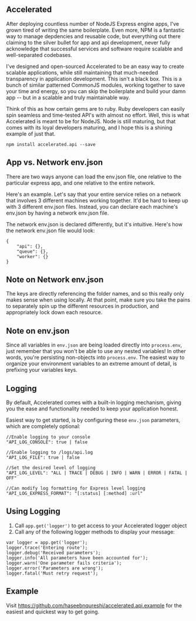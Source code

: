 
## Accelerated
After deploying countless number of NodeJS Express engine apps, I've grown tired of writing the same boilerplate. Even more, NPM is a fantastic way to manage depdencies and reusable code, but everything out there claiming to the silver bullet for app and api development, never fully acknowledge that successful services and software require scalable and well-separated codebases.

I've designed and open-sourced Accelerated to be an easy way to create scalable applications, while still maintaining that much-needed transparency in application development. This isn't a black box. This is a bunch of similar patterned CommonJS modules, working together to save your time and energy, so you can skip the boilerplate and build your damn app -- but in a scalable and truly maintainable way.

Think of this as how certain gems are to ruby. Ruby developers can easily spin seamless and time-tested API's with almost no effort. Well, this is what Accelerated is meant to be for NodeJS. Node is still maturing, but that comes with its loyal developers maturing, and I hope this is a shining example of just that.

```
npm install accelerated.api --save
```

## App vs. Network env.json 
There are two ways anyone can load the env.json file, one relative to the particular express app, and one relative to the entire network.

Here's an example. Let's say that your entire service relies on a network that involves 3 different machines working together. It'd be hard to keep up with 3 different env.json files. Instead, you can declare each machine's env.json by having a network env.json file. 

The network env.json is declared differently, but it's intuitive. Here's how the network env.json file would look:

```
{
	"api": {},
	"queue": {},
	"worker": {}
}
```

## Note on Network env.json
The keys are directly referencing the folder names, and so this really only makes sense when using locally. At that point, make sure you take the pains to separately spin up the different resources in production, and appropriately lock down each resource.

## Note on env.json
Since all variables in ```env.json``` are being loaded directly into ```process.env```, just remember that you won't be able to use any nested variables! In other words, you're persisting non-objects into ```process.env```. The easiest way to organize your environment variables to an extreme amount of detail, is prefixing your variables keys. 

## Logging
By default, Accelerated comes with a built-in logging mechanism, giving you the ease and functionality needed to keep your application honest.

Easiest way to get started, is by configuring these ```env.json``` parameters, which are completely optional:

```
//Enable logging to your console
"API_LOG_CONSOLE": true | false

//Enable logging to /logs/api.log
"API_LOG_FILE": true | false

//Set the desired level of logging
"API_LOG_LEVEL": "ALL | TRACE | DEBUG | INFO | WARN | ERROR | FATAL | OFF"

//Can modify log formatting for Express level logging
"API_LOG_EXPRESS_FORMAT": "[:status] [:method] :url"

```

## Using Logging
1. Call ```app.get('logger')``` to get access to your Accelerated logger object
2. Call any of the following logger methods to display your message: 

```
var logger = app.get('logger');
logger.trace('Entering route');
logger.debug('Received parameters');
logger.info('All parameters have been accounted for');
logger.warn('One parameter fails criteria');
logger.error('Parameters are wrong');
logger.fatal('Must retry request');

```

## Example
Visit https://github.com/haseebnqureshi/accelerated.api.example for the easiest and quickest way to get going.


